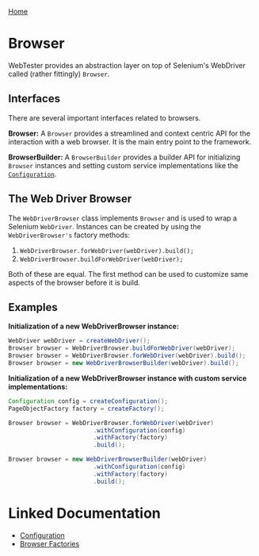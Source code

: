 [Home](../README.md)

# Browser
WebTester provides an abstraction layer on top of Selenium's WebDriver called (rather fittingly) `Browser`.

## Interfaces
There are several important interfaces related to browsers.

**Browser:**
A `Browser` provides a streamlined and context centric API for the interaction with a web browser.
It is the main entry point to the framework.

**BrowserBuilder:**
A `BrowserBuilder` provides a builder API for initializing `Browser` instances and setting custom service implementations 
like the [`Configuration`](configuration.md).

## The Web Driver Browser
The `WebDriverBrowser` class implements `Browser` and is used to wrap a Selenium `WebDriver`.
Instances can be created by using the `WebDriverBrowser's` factory methods:

1. `WebDriverBrowser.forWebDriver(webDriver).build();`
2. `WebDriverBrowser.buildForWebDriver(webDriver);`

Both of these are equal. The first method can be used to customize same aspects of the browser before it is build.

## Examples
**Initialization of a new WebDriverBrowser instance:**
```java
WebDriver webDriver = createWebDriver();
Browser browser = WebDriverBrowser.buildForWebDriver(webDriver);
Browser browser = WebDriverBrowser.forWebDriver(webDriver).build();
Browser browser = new WebDriverBrowserBuilder(webDriver).build();
```
**Initialization of a new WebDriverBrowser instance with custom service implementations:**
```java
Configuration config = createConfiguration();
PageObjectFactory factory = createFactory();

Browser browser = WebDriverBrowser.forWebDriver(webDriver)
                        .withConfiguration(config)
                        .withFactory(factory)
                        .build();

Browser browser = new WebDriverBrowserBuilder(webDriver)
                        .withConfiguration(config)
                        .withFactory(factory)
                        .build();
```

# Linked Documentation

- [Configuration](configuration.md)
- [Browser Factories](browser-factories.md)
